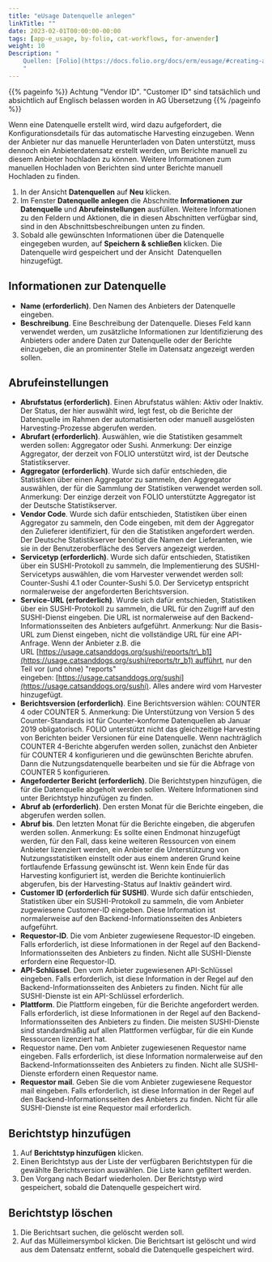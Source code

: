 ```yaml
---
title: "eUsage Datenquelle anlegen"
linkTitle: ""
date: 2023-02-01T00:00:00-00:00
tags: [app-e_usage, by-folio, cat-workflows, for-anwender]
weight: 10
Description: "
    Quellen: [Folio](https://docs.folio.org/docs/erm/eusage/#creating-a-usage-data-provider ) <!-- & [GBV](https://info.gebev.de/display/FOLIOGBVEXTERN/Folio:+eUsage+Datenquelle+anlegen) -->
    "
---
```


{{% pageinfo %}}
Achtung "Vendor ID". "Customer ID" sind tatsächlich und absichtlich auf Englisch belassen worden in AG Übersetzung 
{{% /pageinfo %}}

Wenn eine Datenquelle erstellt wird, wird dazu aufgefordert, die Konfigurationsdetails für das automatische Harvesting einzugeben. Wenn der Anbieter nur das manuelle Herunterladen von Daten unterstützt, muss dennoch ein Anbieterdatensatz erstellt werden, um Berichte manuell zu diesem Anbieter hochladen zu können. Weitere Informationen zum manuellen Hochladen von Berichten sind unter Berichte manuell Hochladen zu finden.

1.  In der Ansicht **Datenquellen** auf **Neu** klicken.
2.  Im Fenster **Datenquelle anlegen** die Abschnitte **Informationen zur Datenquelle** und **Abrufeinstellungen** ausfüllen. Weitere Informationen zu den Feldern und Aktionen, die in diesen Abschnitten verfügbar sind, sind in den Abschnittsbeschreibungen unten zu finden.
3.  Sobald alle gewünschten Informationen über die Datenquelle eingegeben wurden, auf **Speichern & schließen** klicken. Die Datenquelle wird gespeichert und der Ansicht  Datenquellen hinzugefügt.

## Informationen zur Datenquelle

* **Name (erforderlich)**. Den Namen des Anbieters der Datenquelle eingeben.
* **Beschreibung**. Eine Beschreibung der Datenquelle. Dieses Feld kann verwendet werden, um zusätzliche Informationen zur Identifizierung des Anbieters oder andere Daten zur Datenquelle oder der Berichte einzugeben, die an prominenter Stelle im Datensatz angezeigt werden sollen.

## Abrufeinstellungen

* **Abrufstatus (erforderlich)**. Einen Abrufstatus wählen: Aktiv oder Inaktiv. Der Status, der hier auswählt wird, legt fest, ob die Berichte der Datenquelle im Rahmen der automatisierten oder manuell ausgelösten Harvesting-Prozesse abgerufen werden.
* **Abrufart (erforderlich)**. Auswählen, wie die Statistiken gesammelt werden sollen: Aggregator oder Sushi. Anmerkung: Der einzige Aggregator, der derzeit von FOLIO unterstützt wird, ist der Deutsche Statistikserver.
* **Aggregator (erforderlich)**. Wurde sich dafür entschieden, die Statistiken über einen Aggregator zu sammeln, den Aggregator auswählen, der für die Sammlung der Statistiken verwendet werden soll. Anmerkung: Der einzige derzeit von FOLIO unterstützte Aggregator ist der Deutsche Statistikserver.
* **Vendor Code**. Wurde sich dafür entschieden, Statistiken über einen Aggregator zu sammeln, den Code eingeben, mit dem der Aggregator den Zulieferer identifiziert, für den die Statistiken angefordert werden. Der Deutsche Statistikserver benötigt die Namen der Lieferanten, wie sie in der Benutzeroberfläche des Servers angezeigt werden.
* **Servicetyp (erforderlich)**. Wurde sich dafür entschieden, Statistiken über ein SUSHI-Protokoll zu sammeln, die Implementierung des SUSHI-Servicetyps auswählen, die vom Harvester verwendet werden soll: Counter-Sushi 4.1 oder Counter-Sushi 5.0. Der Servicetyp entspricht normalerweise der angeforderten Berichtsversion.
* **Service-URL (erforderlich)**. Wurde sich dafür entschieden, Statistiken über ein SUSHI-Protokoll zu sammeln, die URL für den Zugriff auf den SUSHI-Dienst eingeben. Die URL ist normalerweise auf den Backend-Informationsseiten des Anbieters aufgeführt.
    Anmerkung: Nur die Basis-URL zum Dienst eingeben, nicht die vollständige URL für eine API-Anfrage. Wenn der Anbieter z.B. die URL [https://usage.catsanddogs.org/sushi/reports/tr\_b1](https://usage.catsanddogs.org/sushi/reports/tr_b1) aufführt, nur den Teil vor (und ohne) "reports" eingeben: [https://usage.catsanddogs.org/sushi](https://usage.catsanddogs.org/sushi). Alles andere wird vom Harvester hinzugefügt.
* **Berichtsversion (erforderlich)**. Eine Berichtsversion wählen: COUNTER 4 oder COUNTER 5. Anmerkung: Die Unterstützung von Version 5 des Counter-Standards ist für Counter-konforme Datenquellen ab Januar 2019 obligatorisch. FOLIO unterstützt nicht das gleichzeitige Harvesting von Berichten beider Versionen für eine Datenquelle. Wenn nachträglich COUNTER 4-Berichte abgerufen werden sollen, zunächst den Anbieter für COUNTER 4 konfigurieren und die gewünschten Berichte abrufen. Dann die Nutzungsdatenquelle bearbeiten und sie für die Abfrage von COUNTER 5 konfigurieren.
* **Angeforderter Bericht (erforderlich)**. Die Berichtstypen hinzufügen, die für die Datenquelle abgeholt werden sollen. Weitere Informationen sind unter Berichtstyp hinzufügen zu finden.
* **Abruf ab (erforderlich)**. Den ersten Monat für die Berichte eingeben, die abgerufen werden sollen.
* **Abruf bis**. Den letzten Monat für die Berichte eingeben, die abgerufen werden sollen. Anmerkung: Es sollte einen Endmonat hinzugefügt werden, für den Fall, dass keine weiteren Ressourcen von einem Anbieter lizenziert werden, ein Anbieter die Unterstützung von Nutzungsstatistiken einstellt oder aus einem anderen Grund keine fortlaufende Erfassung gewünscht ist. Wenn kein Ende für das Harvesting konfiguriert ist, werden die Berichte kontinuierlich abgerufen, bis der Harvesting-Status auf Inaktiv geändert wird.
* **Customer ID (erforderlich für SUSHI)**. Wurde sich dafür entschieden, Statistiken über ein SUSHI-Protokoll zu sammeln, die vom Anbieter zugewiesene Customer-ID eingeben. Diese Information ist normalerweise auf den Backend-Informationsseiten des Anbieters aufgeführt.
* **Requestor-ID**. Die vom Anbieter zugewiesene Requestor-ID eingeben. Falls erforderlich, ist diese Informationen in der Regel auf den Backend-Informationsseiten des Anbieters zu finden. Nicht alle SUSHI-Dienste erfordern eine Requestor-ID.
* **API-Schlüssel**. Den vom Anbieter zugewiesenen API-Schlüssel eingeben. Falls erforderlich, ist diese Information in der Regel auf den Backend-Informationsseiten des Anbieters zu finden. Nicht für alle SUSHI-Dienste ist ein API-Schlüssel erforderlich.
* **Plattform**. Die Plattform eingeben, für die Berichte angefordert werden. Falls erforderlich, ist diese Informationen in der Regel auf den Backend-Informationsseiten des Anbieters zu finden. Die meisten SUSHI-Dienste sind standardmäßig auf allen Plattformen verfügbar, für die ein Kunde Ressourcen lizenziert hat.
* Requestor name. Den vom Anbieter zugewiesenen Requestor name eingeben. Falls erforderlich, ist diese Information normalerweise auf den Backend-Informationsseiten des Anbieters zu finden. Nicht alle SUSHI-Dienste erfordern einen Requestor name.
* **Requestor mail**. Geben Sie die vom Anbieter zugewiesene Requestor mail eingeben. Falls erforderlich, ist diese Information in der Regel auf den Backend-Informationsseiten des Anbieters zu finden. Nicht für alle SUSHI-Dienste ist eine Requestor mail erforderlich.

## Berichtstyp hinzufügen

1.  Auf **Berichtstyp hinzufügen** klicken.
2.  Einen Berichtstyp aus der Liste der verfügbaren Berichtstypen für die gewählte Berichtsversion auswählen. Die Liste kann gefiltert werden.
3.  Den Vorgang nach Bedarf wiederholen. Der Berichtstyp wird gespeichert, sobald die Datenquelle gespeichert wird.

## Berichtstyp löschen

1.  Die Berichtsart suchen, die gelöscht werden soll.
2.  Auf das Mülleimersymbol klicken. Die Berichtsart ist gelöscht und wird aus dem Datensatz entfernt, sobald die Datenquelle gespeichert wird.
